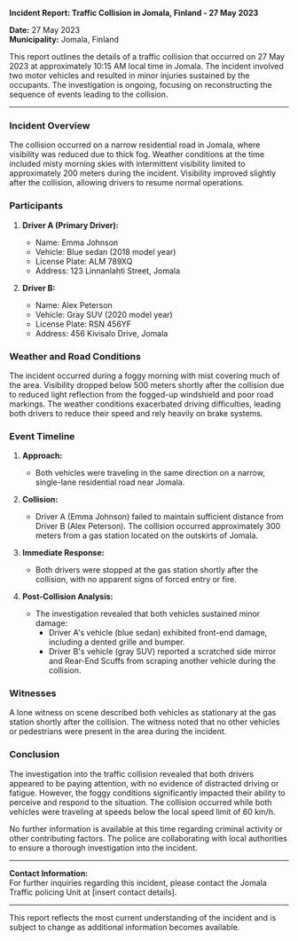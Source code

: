 

**Incident Report: Traffic Collision in Jomala, Finland - 27 May 2023**

**Date:** 27 May 2023  
**Municipality:** Jomala, Finland  

This report outlines the details of a traffic collision that occurred on 27 May 2023 at approximately 10:15 AM local time in Jomala. The incident involved two motor vehicles and resulted in minor injuries sustained by the occupants. The investigation is ongoing, focusing on reconstructing the sequence of events leading to the collision.

---

### **Incident Overview**
The collision occurred on a narrow residential road in Jomala, where visibility was reduced due to thick fog. Weather conditions at the time included misty morning skies with intermittent visibility limited to approximately 200 meters during the incident. Visibility improved slightly after the collision, allowing drivers to resume normal operations.

### **Participants**
1. **Driver A (Primary Driver):**  
   - Name: Emma Johnson  
   - Vehicle: Blue sedan (2018 model year)  
   - License Plate: ALM 789XQ  
   - Address: 123 Linnanlahti Street, Jomala  

2. **Driver B:**  
   - Name: Alex Peterson  
   - Vehicle: Gray SUV (2020 model year)  
   - License Plate: RSN 456YF  
   - Address: 456 Kivisalo Drive, Jomala  

### **Weather and Road Conditions**
The incident occurred during a foggy morning with mist covering much of the area. Visibility dropped below 500 meters shortly after the collision due to reduced light reflection from the fogged-up windshield and poor road markings. The weather conditions exacerbated driving difficulties, leading both drivers to reduce their speed and rely heavily on brake systems.

### **Event Timeline**
1. **Approach:**  
   - Both vehicles were traveling in the same direction on a narrow, single-lane residential road near Jomala.  

2. **Collision:**  
   - Driver A (Emma Johnson) failed to maintain sufficient distance from Driver B (Alex Peterson). The collision occurred approximately 300 meters from a gas station located on the outskirts of Jomala.  

3. **Immediate Response:**  
   - Both drivers were stopped at the gas station shortly after the collision, with no apparent signs of forced entry or fire.  

4. **Post-Collision Analysis:**  
   - The investigation revealed that both vehicles sustained minor damage:  
     - Driver A's vehicle (blue sedan) exhibited front-end damage, including a dented grille and bumper.  
     - Driver B's vehicle (gray SUV) reported a scratched side mirror and Rear-End Scuffs from scraping another vehicle during the collision.  

### **Witnesses**
A lone witness on scene described both vehicles as stationary at the gas station shortly after the collision. The witness noted that no other vehicles or pedestrians were present in the area during the incident.

### **Conclusion**
The investigation into the traffic collision revealed that both drivers appeared to be paying attention, with no evidence of distracted driving or fatigue. However, the foggy conditions significantly impacted their ability to perceive and respond to the situation. The collision occurred while both vehicles were traveling at speeds below the local speed limit of 60 km/h.

No further information is available at this time regarding criminal activity or other contributing factors. The police are collaborating with local authorities to ensure a thorough investigation into the incident.

---

**Contact Information:**  
For further inquiries regarding this incident, please contact the Jomala Traffic policing Unit at [insert contact details].  

--- 

This report reflects the most current understanding of the incident and is subject to change as additional information becomes available.